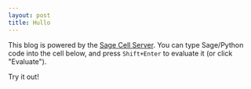 ```yaml
---
layout: post
title: Hullo
---
```


This blog is powered by the [Sage Cell Server](http://sagecell.sagemath.org/). You can type Sage/Python code into the cell below, and press `Shift+Enter` to evaluate it (or click "Evaluate").

Try it out!

<div class="sage">
  <script type="text/x-sage"> 1 + 2
  </script>
</div>
